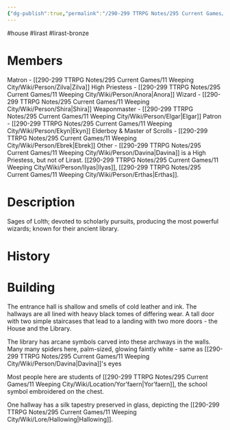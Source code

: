 ```yaml
---
{"dg-publish":true,"permalink":"/290-299 TTRPG Notes/295 Current Games/11 Weeping City/Wiki/House/Lirast/"}
---
```



#house #lirast #lirast-bronze 

# Members

Matron - [[290-299 TTRPG Notes/295 Current Games/11 Weeping City/Wiki/Person/Zilva\|Zilva]]
High Priestess - [[290-299 TTRPG Notes/295 Current Games/11 Weeping City/Wiki/Person/Anora\|Anora]]
Wizard - [[290-299 TTRPG Notes/295 Current Games/11 Weeping City/Wiki/Person/Shira\|Shira]]
Weaponmaster - [[290-299 TTRPG Notes/295 Current Games/11 Weeping City/Wiki/Person/Elgar\|Elgar]]
Patron - [[290-299 TTRPG Notes/295 Current Games/11 Weeping City/Wiki/Person/Ekyn\|Ekyn]]
Elderboy & Master of Scrolls - [[290-299 TTRPG Notes/295 Current Games/11 Weeping City/Wiki/Person/Ebrek\|Ebrek]]
Other - [[290-299 TTRPG Notes/295 Current Games/11 Weeping City/Wiki/Person/Davina\|Davina]] is a High Priestess, but not of Lirast. [[290-299 TTRPG Notes/295 Current Games/11 Weeping City/Wiki/Person/Ilyas\|Ilyas]], [[290-299 TTRPG Notes/295 Current Games/11 Weeping City/Wiki/Person/Erthas\|Erthas]]. 

# Description

Sages of Lolth; devoted to scholarly pursuits, producing the most powerful wizards; known for their ancient library.

# History

# Building

The entrance hall is shallow and smells of cold leather and ink.
The hallways are all lined with heavy black tomes of differing wear.
A tall door with two simple staircases that lead to a landing with two more doors - the House and the Library.

The library has arcane symbols carved into these archways in the walls. 
Many many spiders here, palm-sized, glowing faintly white - same as [[290-299 TTRPG Notes/295 Current Games/11 Weeping City/Wiki/Person/Davina\|Davina]]'s eyes

Most people here are students of [[290-299 TTRPG Notes/295 Current Games/11 Weeping City/Wiki/Location/Yor’faern\|Yor’faern]], the school symbol embroidered on the chest.

One hallway has a silk tapestry preserved in glass, depicting the [[290-299 TTRPG Notes/295 Current Games/11 Weeping City/Wiki/Lore/Hallowing\|Hallowing]]. 
